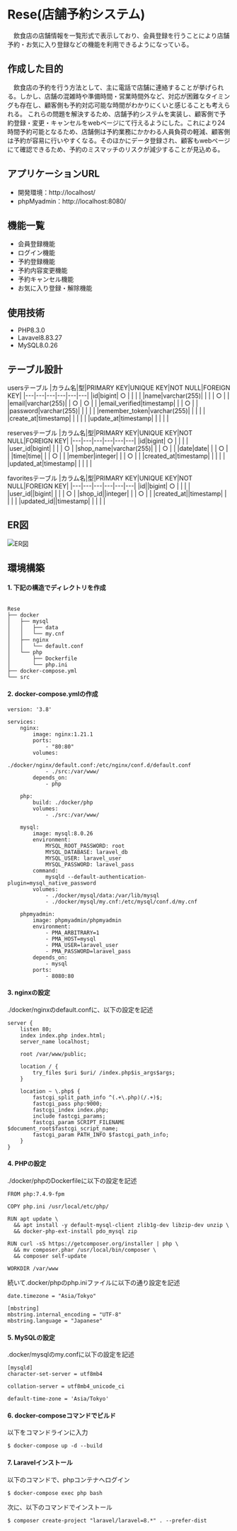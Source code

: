 # Rese(店舗予約システム)

　飲食店の店舗情報を一覧形式で表示しており、会員登録を行うことにより店舗予約・お気に入り登録などの機能を利用できるようになっている。

## 作成した目的

　飲食店の予約を行う方法として、主に電話で店舗に連絡することが挙げられる。しかし、店舗の混雑時や準備時間・営業時間外など、対応が困難なタイミングも存在し、顧客側も予約対応可能な時間がわかりにくいと感じることも考えられる。
  これらの問題を解決するため、店舗予約システムを実装し、顧客側で予約登録・変更・キャンセルをwebページにて行えるようにした。これにより24時間予約可能となるため、店舗側は予約業務にかかわる人員負荷の軽減、顧客側は予約が容易に行いやすくなる。そのほかにデータ登録され、顧客もwebページにて確認できるため、予約のミスマッチのリスクが減少することが見込める。

## アプリケーションURL

* 開発環境：http://localhost/
* phpMyadmin：http://localhost:8080/

## 機能一覧

* 会員登録機能
* ログイン機能
* 予約登録機能
* 予約内容変更機能
* 予約キャンセル機能
* お気に入り登録・解除機能

## 使用技術

* PHP8.3.0
* Lavavel8.83.27
* MySQL8.0.26

## テーブル設計

usersテーブル
|カラム名|型|PRIMARY KEY|UNIQUE KEY|NOT NULL|FOREIGN KEY|
|---|---|---|---|---|---|
|id|bigint| ○ |  |  |  |
|name|varchar(255)|  |  | | ○ |  |
|email|varchar(255)|  | ○ | ○ |  |
|email_verified|timestamp|  |  | ○ |  |
|password|varchar(255)|  |  |  |  |
|remember_token|varchar(255)|  |  |  |  |
|create_at|timestamp|  |  |  |  |
|update_at|timestamp|  |  |  |  |

reservesテーブル
|カラム名|型|PRIMARY KEY|UNIQUE KEY|NOT NULL|FOREIGN KEY|
|---|---|---|---|---|---|
|id|bigint| ○ |  |  |  |
|user_id|bigint|  |  |  | ○ |
|shop_name|varchar(255)|  |  | ○ |  |
|date|date|  |  | ○ |  |
|time|time|  |  | ○ |  |
|member|integer|  |  | ○ |  |
|created_at|timestamp|  |  |  |  |
|updated_at|timestamp|  |  |  |  |

favoritesテーブル
|カラム名|型|PRIMARY KEY|UNIQUE KEY|NOT NULL|FOREIGN KEY|
|---|---|---|---|---|---|
|id||bigint| ○ |  |  |  |
|user_id||bigint|  |  |  | ○ |
|shop_id||integer|  |  | ○ |  |
|created_at||timestamp|  |  |  |  |
|updated_id||timestamp|  |  |  |  |

## ER図
![ER図](docs/id.drawio.png)

## 環境構築
#### 1. 下記の構造でディレクトリを作成

```

Rese
├── docker
│   ├── mysql
│   │   ├── data
│   │   └── my.cnf
│   ├── nginx
│   │   └── default.conf
│   └── php
│       ├── Dockerfile
│       └── php.ini
├── docker-compose.yml
└── src
```

#### 2. docker-compose.ymlの作成

```
version: '3.8'

services:
    nginx:
        image: nginx:1.21.1
        ports:
            - "80:80"
        volumes:
            - ./docker/nginx/default.conf:/etc/nginx/conf.d/default.conf
            - ./src:/var/www/
        depends_on:
            - php

    php:
        build: ./docker/php
        volumes:
            - ./src:/var/www/

    mysql:
        image: mysql:8.0.26
        environment:
            MYSQL_ROOT_PASSWORD: root
            MYSQL_DATABASE: laravel_db
            MYSQL_USER: laravel_user
            MYSQL_PASSWORD: laravel_pass
        command:
            mysqld --default-authentication-plugin=mysql_native_password
        volumes:
            - ./docker/mysql/data:/var/lib/mysql
            - ./docker/mysql/my.cnf:/etc/mysql/conf.d/my.cnf

    phpmyadmin:
        image: phpmyadmin/phpmyadmin
        environment:
            - PMA_ARBITRARY=1
            - PMA_HOST=mysql
            - PMA_USER=laravel_user
            - PMA_PASSWORD=laravel_pass
        depends_on:
            - mysql
        ports:
            - 8080:80
```

#### 3. nginxの設定
./docker/nginxのdefault.confに、以下の設定を記述

```
server {
    listen 80;
    index index.php index.html;
    server_name localhost;

    root /var/www/public;

    location / {
        try_files $uri $uri/ /index.php$is_args$args;
    }

    location ~ \.php$ {
        fastcgi_split_path_info ^(.+\.php)(/.+)$;
        fastcgi_pass php:9000;
        fastcgi_index index.php;
        include fastcgi_params;
        fastcgi_param SCRIPT_FILENAME $document_root$fastcgi_script_name;
        fastcgi_param PATH_INFO $fastcgi_path_info;
    }
}
```

#### 4. PHPの設定
./docker/phpのDockerfileに以下の設定を記述

```
FROM php:7.4.9-fpm

COPY php.ini /usr/local/etc/php/

RUN apt update \
  && apt install -y default-mysql-client zlib1g-dev libzip-dev unzip \
  && docker-php-ext-install pdo_mysql zip

RUN curl -sS https://getcomposer.org/installer | php \
  && mv composer.phar /usr/local/bin/composer \
  && composer self-update

WORKDIR /var/www
```

続いて.docker/phpのphp.iniファイルに以下の通り設定を記述

```
date.timezone = "Asia/Tokyo"

[mbstring]
mbstring.internal_encoding = "UTF-8"
mbstring.language = "Japanese"
```

#### 5. MySQLの設定
.docker/mysqlのmy.confに以下の設定を記述

```
[mysqld]
character-set-server = utf8mb4

collation-server = utf8mb4_unicode_ci

default-time-zone = 'Asia/Tokyo'
```
#### 6. docker-composeコマンドでビルド
以下をコマンドラインに入力
```
$ docker-compose up -d --build
```

#### 7. Laravelインストール
以下のコマンドで、phpコンテナへログイン
```
$ docker-compose exec php bash
```

次に、以下のコマンドでインストール
```
$ composer create-project "laravel/laravel=8.*" . --prefer-dist
```